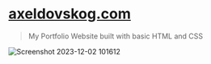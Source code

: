 # <a href="http://axeldovskog.com/">axeldovskog.com</a>
> My Portfolio Website built with basic HTML and CSS

![Screenshot 2023-12-02 101612](https://github.com/03axdov/axeldovskog.com/assets/62298758/9c308577-57e0-4a7e-a471-87214ccc361c)
